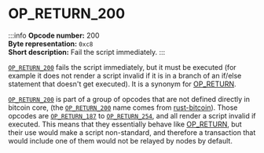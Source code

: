 # OP_RETURN_200
:::info
**Opcode number:** 200  
**Byte representation:** `0xc8`  
**Short description:** Fail the script immediately.
:::

[`OP_RETURN_200`](./OP_RETURN_200.md) fails the script immediately, but it must be executed (for example it does not render a script invalid if it is in a branch of an if/else statement that doesn't get executed). It is a synonym for [OP_RETURN](./OP_RETURN.md).

[`OP_RETURN_200`](./OP_RETURN_200.md) is part of a group of opcodes that are not defined directly in bitcoin core, (the [`OP_RETURN_200`](./OP_RETURN_200.md) name comes from [rust-bitcoin](https://docs.rs/bitcoin/latest/src/bitcoin/blockdata/opcodes.rs.html)). Those opcodes are [`OP_RETURN_187`](./OP_RETURN_187.md) to [`OP_RETURN_254`](./OP_RETURN_254.md), and all render a script invalid if executed. This means that they essentially behave like [OP_RETURN](./OP_RETURN.md), but their use would make a script non-standard, and therefore a transaction that would include one of them would not be relayed by nodes by default.
